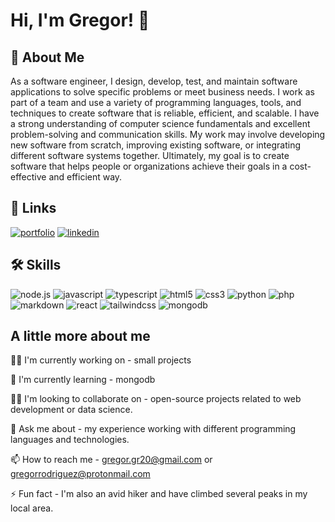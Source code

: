 
# Hi, I'm Gregor! 👋


## 🚀 About Me
As a software engineer, I design, develop, test, and maintain software applications to solve specific problems or meet business needs. I work as part of a team and use a variety of programming languages, tools, and techniques to create software that is reliable, efficient, and scalable. I have a strong understanding of computer science fundamentals and excellent problem-solving and communication skills. My work may involve developing new software from scratch, improving existing software, or integrating different software systems together. Ultimately, my goal is to create software that helps people or organizations achieve their goals in a cost-effective and efficient way.


## 🔗 Links
[![portfolio](https://img.shields.io/badge/my_portfolio-000?style=for-the-badge&logo=ko-fi&logoColor=white)](https://www.greg-puertorico.dev/)
[![linkedin](https://img.shields.io/badge/linkedin-0A66C2?style=for-the-badge&logo=linkedin&logoColor=white)](https://www.linkedin.com/in/gregor-rodriguez-685329185/)


## 🛠 Skills
![node.js](https://img.shields.io/badge/Node.js-43853D?style=for-the-badge&logo=node.js&logoColor=white)
![javascript](https://img.shields.io/badge/JavaScript-F7DF1E?style=for-the-badge&logo=javascript&logoColor=black)
![typescript](https://img.shields.io/badge/TypeScript-007ACC?style=for-the-badge&logo=typescript&logoColor=white)
![html5](https://img.shields.io/badge/HTML5-E34F26?style=for-the-badge&logo=html5&logoColor=white)
![css3](https://img.shields.io/badge/CSS3-1572B6?style=for-the-badge&logo=css3&logoColor=white)
![python](https://img.shields.io/badge/Python-14354C?style=for-the-badge&logo=python&logoColor=white)
![php](https://img.shields.io/badge/PHP-777BB4?style=for-the-badge&logo=php&logoColor=white)
![markdown](https://img.shields.io/badge/Markdown-000000?style=for-the-badge&logo=markdown&logoColor=white)
![react](https://img.shields.io/badge/React-20232A?style=for-the-badge&logo=react&logoColor=61DAFB)
![tailwindcss](https://img.shields.io/badge/Tailwind_CSS-38B2AC?style=for-the-badge&logo=tailwind-css&logoColor=white)
![mongodb](https://img.shields.io/badge/MongoDB-4EA94B?style=for-the-badge&logo=mongodb&logoColor=white)

## A little more about me
👩‍💻 I'm currently working on - small projects

🧠 I'm currently learning - mongodb

👯‍♀️ I'm looking to collaborate on - open-source projects related to web development or data science.

💬 Ask me about - my experience working with different programming languages and technologies.

📫 How to reach me - gregor.gr20@gmail.com or gregorrodriguez@protonmail.com

⚡️ Fun fact -  I'm also an avid hiker and have climbed several peaks in my local area.

